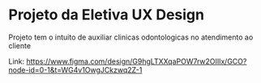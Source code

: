 # Projeto da Eletiva UX Design

Projeto tem o intuito de auxiliar clinicas odontologicas no atendimento ao cliente

Link: https://www.figma.com/design/G9hgLTXXqaPOW7rw2OIIlx/GCO?node-id=0-1&t=WG4v1OwgJCkzwq2Z-1
